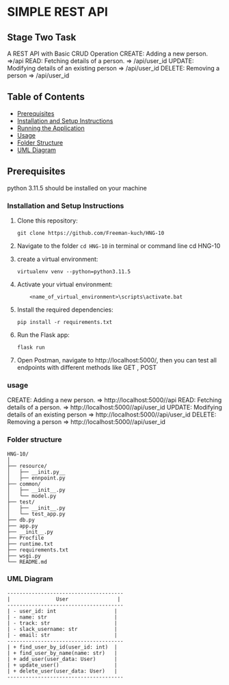 # SIMPLE REST API

## Stage Two Task
A REST API with Basic CRUD Operation
CREATE: Adding a new person.  =>/api
READ: Fetching details of a person.  => /api/user_id
UPDATE: Modifying details of an existing person => /api/user_id
DELETE: Removing a person => /api/user_id
## Table of Contents

- [Prerequisites](#prerequisites)
- [Installation and Setup Instructions](#installation-and-setup-instructions)
- [Running the Application](#running-the-application)
- [Usage](#usage)
- [Folder Structure](#folder-structure)
- [UML Diagram](#UML-Diagram)

## Prerequisites
python 3.11.5 should be installed on your machine


### Installation and Setup Instructions

1. Clone this repository:

   ```shell
   git clone https://github.com/Freeman-kuch/HNG-10
   ```

2. Navigate to the folder `cd HNG-10` in terminal or command line
   cd HNG-10

3. create a virtual environment:

    ```shell
    virtualenv venv --python=python3.11.5
    ```

4. Activate your virtual environment:

    ```shell
        <name_of_virtual_environment>\scripts\activate.bat
    ```

5. Install the required dependencies:

    ```shell
    pip install -r requirements.txt
    ```

6. Run the Flask app:
    ```shell
    flask run
    ```

7. Open Postman, navigate to http://localhost:5000/, then you can test all endpoints with different methods like GET , POST

### usage
CREATE: Adding a new person.  => http://localhost:5000//api
READ: Fetching details of a person.  => http://localhost:5000//api/user_id
UPDATE: Modifying details of an existing person => http://localhost:5000//api/user_id
DELETE: Removing a person => http://localhost:5000//api/user_id


### Folder structure
```
HNG-10/
│
├── resource/
│   ├── __init.py__
│   ├── ennpoint.py
├── common/
│   ├── __init__.py
│   └── model.py
├── test/
│   ├── __init__.py
│   └── test_app.py
├── db.py
├── app.py
├── __init__.py
├── Procfile
├── runtime.txt
├── requirements.txt
├── wsgi.py
└── README.md
```

### UML Diagram
```
--------------------------------------
|               User                |
--------------------------------------
| - user_id: int                   |
| - name: str                      |
| - track: str                     |
| - slack_username: str            |
| - email: str                     |
--------------------------------------
| + find_user_by_id(user_id: int)  |
| + find_user_by_name(name: str)   |
| + add_user(user_data: User)      |
| + update_user()                  |
| + delete_user(user_data: User)   |
--------------------------------------
```
